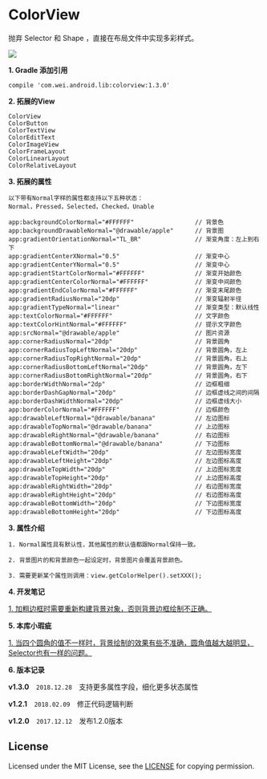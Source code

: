 ColorView
========

抛弃 Selector 和 Shape ，直接在布局文件中实现多彩样式。

![](https://github.com/uccmawei/ColorView/raw/master/demo.png)


**1. Gradle 添加引用**

    compile 'com.wei.android.lib:colorview:1.3.0'

**2. 拓展的View**

    ColorView
    ColorButton
    ColorTextView
    ColorEditText
    ColorImageView
    ColorFrameLayout
    ColorLinearLayout
    ColorRelativeLayout

**3. 拓展的属性**

    以下带有Normal字样的属性都支持以下五种状态：
    Normal，Pressed，Selected，Checked，Unable

    app:backgroundColorNormal="#FFFFFF"                 // 背景色
    app:backgroundDrawableNormal="@drawable/apple"      // 背景图
    app:gradientOrientationNormal="TL_BR"               // 渐变角度：左上到右下
    app:gradientCenterXNormal="0.5"                     // 渐变中心
    app:gradientCenterYNormal="0.5"                     // 渐变中心
    app:gradientStartColorNormal="#FFFFFF"              // 渐变开始颜色
    app:gradientCenterColorNormal="#FFFFFF"             // 渐变中间颜色
    app:gradientEndColorNormal="#FFFFFF"                // 渐变末尾颜色
    app:gradientRadiusNormal="20dp"                     // 渐变辐射半径
    app:gradientTypeNormal="linear"                     // 渐变类型：默认线性
    app:textColorNormal="#FFFFFF"                       // 文字颜色
    app:textColorHintNormal="#FFFFFF"                   // 提示文字颜色
    app:srcNormal="@drawable/apple"                     // 图片资源
    app:cornerRadiusNormal="20dp"                       // 背景圆角
    app:cornerRadiusTopLeftNormal="20dp"                // 背景圆角，左上
    app:cornerRadiusTopRightNormal="20dp"               // 背景圆角，右上
    app:cornerRadiusBottomLeftNormal="20dp"             // 背景圆角，左下
    app:cornerRadiusBottomRightNormal="20dp"            // 背景圆角，右下
    app:borderWidthNormal="2dp"                         // 边框粗细
    app:borderDashGapNormal="20dp"                      // 边框虚线之间的间隔
    app:borderDashWidthNormal="20dp"                    // 边框虚线大小
    app:borderColorNormal="#FFFFFF"                     // 边框颜色
    app:drawableLeftNormal="@drawable/banana"           // 左边图标
    app:drawableTopNormal="@drawable/banana"            // 上边图标
    app:drawableRightNormal="@drawable/banana"          // 右边图标
    app:drawableBottomNormal="@drawable/banana"         // 下边图标
    app:drawableLeftWidth="20dp"                        // 左边图标宽度
    app:drawableLeftHeight="20dp"                       // 左边图标高度
    app:drawableTopWidth="20dp"                         // 上边图标宽度
    app:drawableTopHeight="20dp"                        // 上边图标高度
    app:drawableRightWidth="20dp"                       // 右边图标宽度
    app:drawableRightHeight="20dp"                      // 右边图标高度
    app:drawableBottomWidth="20dp"                      // 下边图标宽度
    app:drawableBottomHeight="20dp"                     // 下边图标高度

**3. 属性介绍**

    1. Normal属性具有默认性，其他属性的默认值都跟Normal保持一致。
    
    2. 背景图片的和背景颜色一起设定时，背景图片会覆盖背景颜色。

    3. 需要更新某个属性则调用：view.getColorHelper().setXXX();

**4. 开发笔记**

[1. 加粗边框时需要重新构建背景对象，否则背景边框绘制不正确。](https://issuetracker.google.com/issues/70444558 "Google Issue")

**5. 本库小瑕疵**

[1. 当四个圆角的值不一样时，背景绘制的效果有些不准确，圆角值越大越明显，Selector也有一样的问题。](https://issuetracker.google.com/issues/70461762 "Google Issue")

**6. 版本记录**

**v1.3.0**　`2018.12.28`　支持更多属性字段，细化更多状态属性

**v1.2.1**　`2018.02.09`　修正代码逻辑判断

**v1.2.0**　`2017.12.12`　发布1.2.0版本

## License ##

Licensed under the MIT License, see the [LICENSE](https://github.com/uccmawei/ColorView/blob/master/LICENSE) for copying permission.
